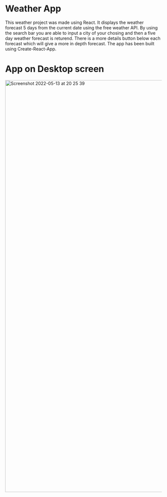 <h1>Weather App </h1>

This weather project was made using React. It displays the weather forecast 5 days from the current date using the free weather API. By using the search bar you are able to input a city of your chosing and then a five day weather forecast is returend. There is a more details button below each forecast which will give a more in depth forecast. The app has been built using Create-React-App.

<h1/> App on Desktop screen </h1>
<img width="1325" alt="Screenshot 2022-05-13 at 20 25 39" src="https://user-images.githubusercontent.com/71928795/168376484-7b93d9fe-a4e7-4540-bee1-d014bc45b555.png">
